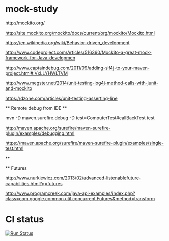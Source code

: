 # mock-study

http://mockito.org/

http://site.mockito.org/mockito/docs/current/org/mockito/Mockito.html

https://en.wikipedia.org/wiki/Behavior-driven_development

http://www.codeproject.com/Articles/516360/Mockito-a-great-mock-framework-for-Java-developmen

http://www.captaindebug.com/2011/09/adding-slf4j-to-your-maven-project.html#.VxLLYHWLTVM

http://www.megster.net/2014/unit-testing-log4j-method-calls-with-junit-and-mockito

https://dzone.com/articles/unit-testing-asserting-line

** Remote debug from IDE **

mvn -D maven.surefire.debug -D test=ComputerTest#callBackTest test

http://maven.apache.org/surefire/maven-surefire-plugin/examples/debugging.html

https://maven.apache.org/surefire/maven-surefire-plugin/examples/single-test.html

**

** Futures

http://www.nurkiewicz.com/2013/02/advanced-listenablefuture-capabilities.html?q=futures

http://www.programcreek.com/java-api-examples/index.php?class=com.google.common.util.concurrent.Futures&method=transform

# CI status

[![Run Status](https://api.shippable.com/projects/57014db433e2f1203f8ca87a/badge?branch=master)](https://app.shippable.com/projects/57014db433e2f1203f8ca87a)
